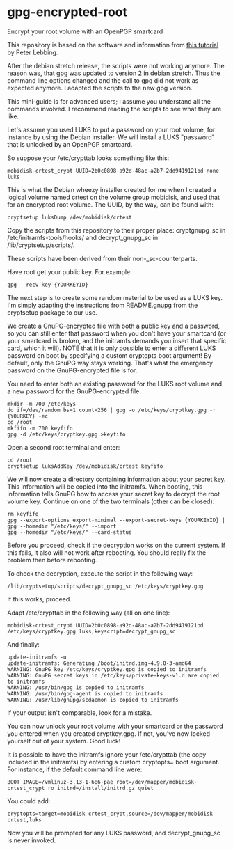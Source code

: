 # gpg-encrypted-root
Encrypt your root volume with an OpenPGP smartcard

This repository is based on the software and information from [this tutorial](http://digitalbrains.com/2014/gpgcryptroot) by Peter Lebbing.

After the debian stretch release, the scripts were not working anymore. The reason was, that gpg was updated to version 2 in debian stretch. Thus the command line options changed and the call to gpg did not work as expected anymore. I adapted the scripts to the new gpg version.

This mini-guide is for advanced users; I assume you understand all the commands involved. I recommend reading the scripts to see what they are like.
 
Let's assume you used LUKS to put a password on your root volume, for instance by using the Debian installer. We will install a LUKS "password" that is unlocked by an OpenPGP smartcard.
  
So suppose your /etc/crypttab looks something like this:
``` 
mobidisk-crtest_crypt UUID=2b0c0898-a92d-48ac-a2b7-2dd9419121bd none luks
``` 
This is what the Debian wheezy installer created for me when I created a logical volume named crtest on the volume group mobidisk, and used that for an encrypted root volume. The UUID, by the way, can be found with:
``` 
cryptsetup luksDump /dev/mobidisk/crtest
``` 
Copy the scripts from this repository to their proper place: cryptgnupg_sc in /etc/initramfs-tools/hooks/ and decrypt_gnupg_sc in /lib/cryptsetup/scripts/.

These scripts have been derived from their non-_sc-counterparts.

Have root get your public key. For example:
``` 
gpg --recv-key {YOURKEYID}
``` 
The next step is to create some random material to be used as a LUKS key. I'm simply adapting the instructions from README.gnupg from the cryptsetup package to our use.
 
We create a GnuPG-encrypted file with both a public key and a password, so you can still enter that password when you don't have your smartcard (or your smartcard is broken, and the initramfs demands you insert that specific card, which it will). NOTE that it is only possible to enter a different LUKS password on boot by specifying a custom cryptopts boot argument! By default, only the GnuPG way stays working. That's what the emergency password on the GnuPG-encrypted file is for.

You need to enter both an existing password for the LUKS root volume and a new password for the GnuPG-encrypted file.
``` 
mkdir -m 700 /etc/keys
dd if=/dev/random bs=1 count=256 | gpg -o /etc/keys/cryptkey.gpg -r {YOURKEY} -ec
cd /root
mkfifo -m 700 keyfifo
gpg -d /etc/keys/cryptkey.gpg >keyfifo
``` 

Open a second root terminal and enter:
``` 
cd /root
cryptsetup luksAddKey /dev/mobidisk/crtest keyfifo
``` 

We will now create a directory containing information about your secret key. This information will be copied into the initramfs. When booting, this information tells GnuPG how to access your secret key to decrypt the root volume key. Continue on one of the two terminals (other can be closed):
``` 
rm keyfifo
gpg --export-options export-minimal --export-secret-keys {YOURKEYID} | gpg --homedir "/etc/keys/" --import
gpg --homedir "/etc/keys/" --card-status
``` 
Before you proceed, check if the decryption works on the current system. If this fails, it also will not work after rebooting. You should really fix the problem then before rebooting.

To check the decryption, execute the script in the following way:
``` 
/lib/cryptsetup/scripts/decrypt_gnupg_sc /etc/keys/cryptkey.gpg
``` 
If this works, proceed.
 
Adapt /etc/crypttab in the following way (all on one line):
``` 
mobidisk-crtest_crypt UUID=2b0c0898-a92d-48ac-a2b7-2dd9419121bd /etc/keys/cryptkey.gpg luks,keyscript=decrypt_gnupg_sc
``` 

And finally:
``` 
update-initramfs -u
update-initramfs: Generating /boot/initrd.img-4.9.0-3-amd64
WARNING: GnuPG key /etc/keys/cryptkey.gpg is copied to initramfs
WARNING: GnuPG secret keys in /etc/keys/private-keys-v1.d are copied to initramfs
WARNING: /usr/bin/gpg is copied to initramfs
WARNING: /usr/bin/gpg-agent is copied to initramfs
WARNING: /usr/lib/gnupg/scdaemon is copied to initramfs
``` 
If your output isn't comparable, look for a mistake.
 
You can now unlock your root volume with your smartcard or the password you entered when you created cryptkey.gpg. If not, you've now locked yourself out of your system. Good luck!

It is possible to have the initramfs ignore your /etc/crypttab (the copy included in the initramfs) by entering a custom cryptopts= boot argument. For instance, if the default command line were:
``` 
BOOT_IMAGE=/vmlinuz-3.13-1-686-pae root=/dev/mapper/mobidisk-crtest_crypt ro initrd=/install/initrd.gz quiet
``` 
You could add:
``` 
cryptopts=target=mobidisk-crtest_crypt,source=/dev/mapper/mobidisk-crtest,luks
``` 

Now you will be prompted for any LUKS password, and decrypt_gnupg_sc is never invoked.
